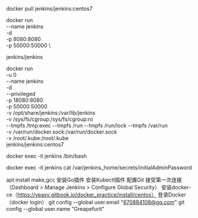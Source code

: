 docker pull jenkins/jenkins:centos7

docker run \
  --name jenkins \
  -d \
  -p 8080:8080 \
  -p 50000:50000 \
  <!-- -v jenkins-data:/var/jenkins_home \ -->
jenkins/jenkins

docker run \
  -u 0\
  --name jenkins \
  -d \
  --privileged \
  -p 18080:8080 \
  -p 50000:50000 \
  -v /opt/share/jenkins:/var/lib/jenkins   \
  -v /sys/fs/cgroup:/sys/fs/cgroup:ro      \
  --tmpfs /tmp:exec --tmpfs /run --tmpfs /run/lock --tmpfs /var/run \
  -v /var/run/docker.sock:/var/run/docker.sock  \
  -v /root/.kube:/root/.kube  \
  jenkins/jenkins:centos7

docker exec -it jenkins /bin/bash 

docker exec -it jenkins cat /var/jenkins_home/secrets/initialAdminPassword

apt install make,gcc
安装Go插件
安装Kubectl插件
配置Git 接受第一次连接（Dashboard > Manage Jenkins > Configure Global Security）
安装docker-ce（https://yeasy.gitbook.io/docker_practice/install/centos）
登录Docker（docker login）
git config --global user.email "670884108@qq.com"
git config --global user.name "Greapefurit"